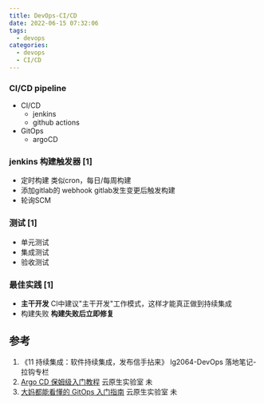 ```yaml
---
title: DevOps-CI/CD
date: 2022-06-15 07:32:06
tags:
  - devops
categories:
  - devops   
  - CI/CD
---
```


<p></p>
<!-- more -->

### CI/CD pipeline
+ CI/CD
  - jenkins
  - github actions
+ GitOps  
  - argoCD


### jenkins 构建触发器 [1]
+ 定时构建
  类似cron，每日/每周构建
+ 添加gitlab的 webhook
  gitlab发生变更后触发构建
+ 轮询SCM
 
### 测试 [1]
+ 单元测试
+ 集成测试
+ 验收测试

### 最佳实践 [1]
+ **主干开发**
  CI中建议"主干开发"工作模式，这样才能真正做到持续集成
+ 构建失败
 **构建失败后立即修复**

## 参考
1. 《11  持续集成：软件持续集成，发布信手拈来》  lg2064-DevOps 落地笔记-拉钩专栏
100. [Argo CD 保姆级入门教程](https://cloud.tencent.com/developer/article/2153864)  云原生实验室 未
101. [大妈都能看懂的 GitOps 入门指南](https://cloud.tencent.com/developer/article/2153852)  云原生实验室 未